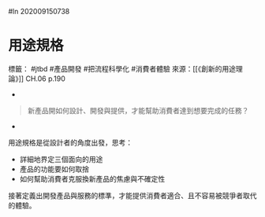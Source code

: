 #ln 202009150738
# 用途規格
標籤： #jtbd #產品開發 #把流程科學化 #消費者體驗 
來源：[[《創新的用途理論》]] CH.06 p.190

-

>新產品開如何設計、開發與提供，才能幫助消費者達到想要完成的任務？

-

用途規格是從設計者的角度出發，思考：
- 詳細地界定三個面向的用途
- 產品的功能要如何取捨
- 如何幫助消費者克服換新產品的焦慮與不確定性

接著定義出開發產品與服務的標準，才能提供消費者適合、且不容易被競爭者取代的體驗。